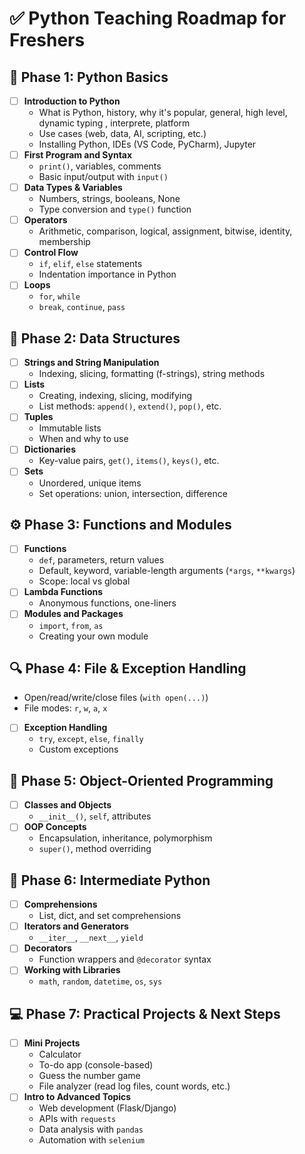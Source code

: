 # ✅ Python Teaching Roadmap for Freshers


## 🧠 Phase 1: Python Basics

- [ ] **Introduction to Python**
  - What is Python, history, why it's popular, general, high level, dynamic typing , interprete, platform
  - Use cases (web, data, AI, scripting, etc.)
  - Installing Python, IDEs (VS Code, PyCharm), Jupyter
- [ ] **First Program and Syntax**
  - `print()`, variables, comments
  - Basic input/output with `input()`
- [ ] **Data Types & Variables**
  - Numbers, strings, booleans, None
  - Type conversion and `type()` function
- [ ] **Operators**
  - Arithmetic, comparison, logical, assignment, bitwise, identity, membership
- [ ] **Control Flow**
  - `if`, `elif`, `else` statements
  - Indentation importance in Python
- [ ] **Loops**
  - `for`, `while`
  - `break`, `continue`, `pass`

## 🧱 Phase 2: Data Structures

- [ ] **Strings and String Manipulation**
  - Indexing, slicing, formatting (f-strings), string methods
- [ ] **Lists**
  - Creating, indexing, slicing, modifying
  - List methods: `append()`, `extend()`, `pop()`, etc.
- [ ] **Tuples**
  - Immutable lists
  - When and why to use
- [ ] **Dictionaries**
  - Key-value pairs, `get()`, `items()`, `keys()`, etc.
- [ ] **Sets**
  - Unordered, unique items
  - Set operations: union, intersection, difference

## ⚙️ Phase 3: Functions and Modules

- [ ] **Functions**
  - `def`, parameters, return values
  - Default, keyword, variable-length arguments (`*args`, `**kwargs`)
  - Scope: local vs global
- [ ] **Lambda Functions**
  - Anonymous functions, one-liners
- [ ] **Modules and Packages**
  - `import`, `from`, `as`
  - Creating your own module

## 🔍 Phase 4: File & Exception Handling

  - Open/read/write/close files (`with open(...)`)
  - File modes: `r`, `w`, `a`, `x`
- [ ] **Exception Handling**
  - `try`, `except`, `else`, `finally`
  - Custom exceptions

## 🧰 Phase 5: Object-Oriented Programming

- [ ] **Classes and Objects**
  - `__init__()`, `self`, attributes
- [ ] **OOP Concepts**
  - Encapsulation, inheritance, polymorphism
  - `super()`, method overriding

## 🧪 Phase 6: Intermediate Python

- [ ] **Comprehensions**
  - List, dict, and set comprehensions
- [ ] **Iterators and Generators**
  - `__iter__`, `__next__`, `yield`
- [ ] **Decorators**
  - Function wrappers and `@decorator` syntax
- [ ] **Working with Libraries**
  - `math`, `random`, `datetime`, `os`, `sys`

## 💻 Phase 7: Practical Projects & Next Steps

- [ ] **Mini Projects**
  - Calculator
  - To-do app (console-based)
  - Guess the number game
  - File analyzer (read log files, count words, etc.)
- [ ] **Intro to Advanced Topics**
  - Web development (Flask/Django)
  - APIs with `requests`
  - Data analysis with `pandas`
  - Automation with `selenium`
